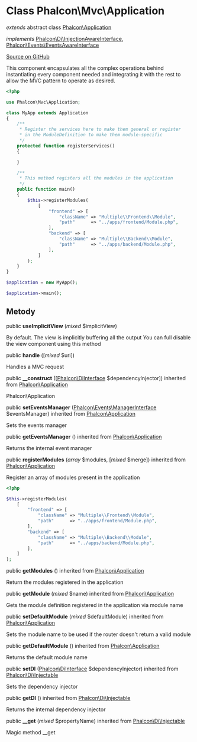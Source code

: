 # Class **Phalcon\\Mvc\\Application**

*extends* abstract class [Phalcon\Application](/[[language]]/[[version]]/api/Phalcon_Application)

*implements* [Phalcon\Di\InjectionAwareInterface](/[[language]]/[[version]]/api/Phalcon_Di_InjectionAwareInterface), [Phalcon\Events\EventsAwareInterface](/[[language]]/[[version]]/api/Phalcon_Events_EventsAwareInterface)

<a href="https://github.com/phalcon/cphalcon/blob/master/phalcon/mvc/application.zep" class="btn btn-default btn-sm">Source on GitHub</a>

This component encapsulates all the complex operations behind instantiating every component needed and integrating it with the rest to allow the MVC pattern to operate as desired.

```php
<?php

use Phalcon\Mvc\Application;

class MyApp extends Application
{
    /**
     * Register the services here to make them general or register
     * in the ModuleDefinition to make them module-specific
     */
    protected function registerServices()
    {

    }

    /**
     * This method registers all the modules in the application
     */
    public function main()
    {
        $this->registerModules(
            [
                "frontend" => [
                    "className" => "Multiple\\Frontend\\Module",
                    "path"      => "../apps/frontend/Module.php",
                ],
                "backend" => [
                    "className" => "Multiple\\Backend\\Module",
                    "path"      => "../apps/backend/Module.php",
                ],
            ]
        );
    }
}

$application = new MyApp();

$application->main();

```

## Metody

public **useImplicitView** (*mixed* $implicitView)

By default. The view is implicitly buffering all the output You can full disable the view component using this method

public **handle** ([*mixed* $uri])

Handles a MVC request

public **__construct** ([[Phalcon\DiInterface](/[[language]]/[[version]]/api/Phalcon_DiInterface) $dependencyInjector]) inherited from [Phalcon\Application](/[[language]]/[[version]]/api/Phalcon_Application)

Phalcon\\Application

public **setEventsManager** ([Phalcon\Events\ManagerInterface](/[[language]]/[[version]]/api/Phalcon_Events_ManagerInterface) $eventsManager) inherited from [Phalcon\Application](/[[language]]/[[version]]/api/Phalcon_Application)

Sets the events manager

public **getEventsManager** () inherited from [Phalcon\Application](/[[language]]/[[version]]/api/Phalcon_Application)

Returns the internal event manager

public **registerModules** (*array* $modules, [*mixed* $merge]) inherited from [Phalcon\Application](/[[language]]/[[version]]/api/Phalcon_Application)

Register an array of modules present in the application

```php
<?php

$this->registerModules(
    [
        "frontend" => [
            "className" => "Multiple\\Frontend\\Module",
            "path"      => "../apps/frontend/Module.php",
        ],
        "backend" => [
            "className" => "Multiple\\Backend\\Module",
            "path"      => "../apps/backend/Module.php",
        ],
    ]
);

```

public **getModules** () inherited from [Phalcon\Application](/[[language]]/[[version]]/api/Phalcon_Application)

Return the modules registered in the application

public **getModule** (*mixed* $name) inherited from [Phalcon\Application](/[[language]]/[[version]]/api/Phalcon_Application)

Gets the module definition registered in the application via module name

public **setDefaultModule** (*mixed* $defaultModule) inherited from [Phalcon\Application](/[[language]]/[[version]]/api/Phalcon_Application)

Sets the module name to be used if the router doesn't return a valid module

public **getDefaultModule** () inherited from [Phalcon\Application](/[[language]]/[[version]]/api/Phalcon_Application)

Returns the default module name

public **setDI** ([Phalcon\DiInterface](/[[language]]/[[version]]/api/Phalcon_DiInterface) $dependencyInjector) inherited from [Phalcon\Di\Injectable](/[[language]]/[[version]]/api/Phalcon_Di_Injectable)

Sets the dependency injector

public **getDI** () inherited from [Phalcon\Di\Injectable](/[[language]]/[[version]]/api/Phalcon_Di_Injectable)

Returns the internal dependency injector

public **__get** (*mixed* $propertyName) inherited from [Phalcon\Di\Injectable](/[[language]]/[[version]]/api/Phalcon_Di_Injectable)

Magic method __get